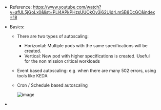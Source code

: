 - Reference: https://www.youtube.com/watch?v=afUL5jGoLx0&list=PLl4APkPHzsUUOkOv3i62UidrLmSB8DcGC&index=18

- Basics:
  - There are two types of autoscaling:
    - Horizontal: Multiple pods with the same specifications will be created.
    - Vertical: New pod with higher specifications is created. Useful for the non mission critical workloads

  - Event based autoscaling: e.g. when there are many 502 errors, using tools like KEDA
  - Cron / Schedule based autoscaling   

      ![image](https://github.com/user-attachments/assets/cd296cb1-c7ce-4d3b-be3f-a8329dd24fdf)

- 
